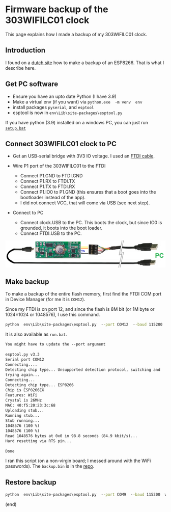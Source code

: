 # Firmware backup of the 303WIFILC01 clock

This page explains how I made a backup of my 303WIFILC01 clock.


## Introduction

I found on a [dutch site](http://domoticx.com/esp8266-wifi-firmware-backup-maken/)
how to make a backup of an ESP8266. That is what I describe here.


## Get PC software

 - Ensure you have an upto date Python (I have 3.9)
 - Make a virtual env (if you want) via `python.exe  -m venv  env`
 - install packages `pyserial`, and `esptool`
 - esptool is now in `env\Lib\site-packages\esptool.py`

If you have python (3.9) installed on a windows PC, you can just run [`setup.bat`](setup.bat)


## Connect 303WIFILC01 clock to PC

 - Get an USB-serial bridge with 3V3 IO voltage.
   I used an [FTDI cable](https://ftdichip.com/products/ttl-232r-3v3).
 
 - Wire P1 port of the 303WIFILC01 to the FTDI
   - Connect P1.GND to FTDI.GND
   - Connect P1.RX to FTDI.TX
   - Connect P1.TX to FTDI.RX
   - Connect P1.IO0 to P1.GND (this ensures that a boot goes into the bootloader instead of the app).
   - I did not connect VCC, that will come via USB (see next step).

 - Connect to PC
   - Connect clock.USB to the PC.
     This boots the clock, but since IO0 is grounded, it boots into the boot loader.
   - Connect FTDI.USB to the PC.

![Connection](connection.png)


## Make backup  

To make a backup of the entire flash memory, first
find the FTDI COM port in Device Manager (for me it is `COM12`).

Since my FTDI is on port 12, and since the flash is 8M bit (or 1M byte or 1024×1024 or 1048576), I use this command.

```cmd
python  env\Lib\site-packages\esptool.py  --port COM12  --baud 115200  read_flash 0x0000 1048576  backup.bin
```

It is also available as `run.bat`.

```text
You might have to update the --port argument

esptool.py v3.3
Serial port COM12
Connecting....
Detecting chip type... Unsupported detection protocol, switching and trying again...
Connecting...
Detecting chip type... ESP8266
Chip is ESP8266EX
Features: WiFi
Crystal is 26MHz
MAC: 40:f5:20:23:3c:68
Uploading stub...
Running stub...
Stub running...
1048576 (100 %)
1048576 (100 %)
Read 1048576 bytes at 0x0 in 98.8 seconds (84.9 kbit/s)...
Hard resetting via RTS pin...

Done
```

I ran this script (on a non-virgin board; I messed around with the WiFi passwords).
The `backup.bin` is in the [repo](backup.bin).

## Restore backup

```cmd
python  env\Lib\site-packages\esptool.py  --port COM9  --baud 115200  write_flash 0x0000 backup.bin
```

(end)
  
